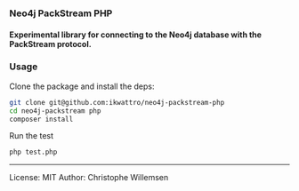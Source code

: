 ### Neo4j PackStream PHP

#### Experimental library for connecting to the Neo4j database with the PackStream protocol.

### Usage

Clone the package and install the deps:

```bash
git clone git@github.com:ikwattro/neo4j-packstream-php
cd neo4j-packstream php
composer install
```

Run the test

```bash
php test.php
```

--- 

License: MIT
Author: Christophe Willemsen
